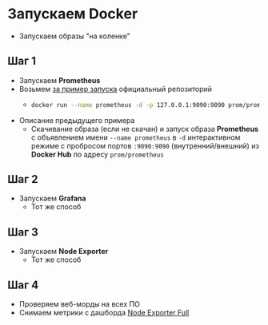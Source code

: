 # Запускаем Docker 
- Запускаем образы "на коленке"

## Шаг 1
- Запускаем **Prometheus**
- Возьмем [за пример запуска](https://github.com/prometheus/prometheus) официальный репозиторий
    - ```bash
      docker run --name prometheus -d -p 127.0.0.1:9090:9090 prom/prometheus
      ```
- Описание предыдущего примера
    - Скачивание образа (если не скачан) и запуск образа **Prometheus** с объявлением имени `--name prometheus` в `-d` интерактивном режиме с пробросом портов `:9090:9090` (внутренний/внешний) из **Docker Hub** по адресу `prom/prometheus`

## Шаг 2
- Запускаем **Grafana**
    - Тот же способ 

## Шаг 3
- Запускаем **Node Exporter**
    - Тот же способ 

## Шаг 4
- Проверяем веб-морды на всех ПО
- Снимаем метрики с дашборда [Node Exporter Full](https://grafana.com/grafana/dashboards/1860-node-exporter-full/)
